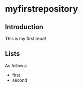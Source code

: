 # myfirstrepository

## Introduction
This is my first repo!

## Lists

As follows:
- first
- second


